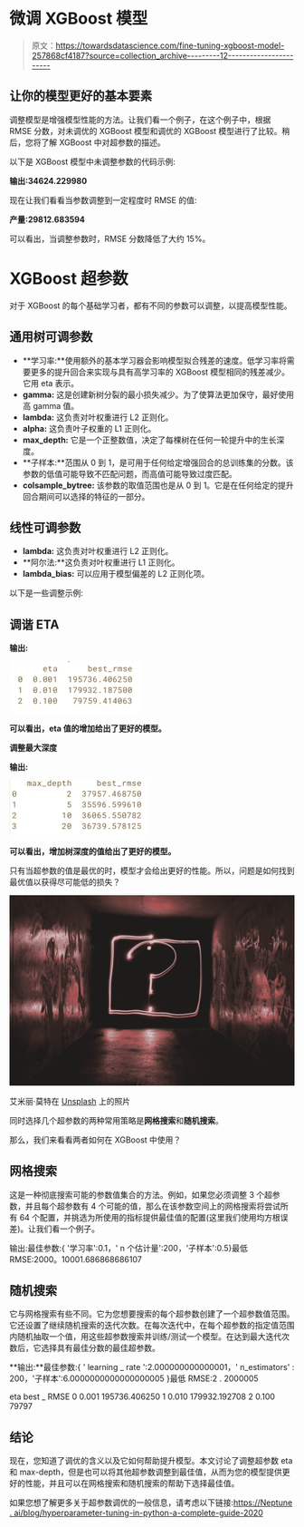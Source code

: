 # 微调 XGBoost 模型

> 原文：<https://towardsdatascience.com/fine-tuning-xgboost-model-257868cf4187?source=collection_archive---------12----------------------->

## 让你的模型更好的基本要素

调整模型是增强模型性能的方法。让我们看一个例子，在这个例子中，根据 RMSE 分数，对未调优的 XGBoost 模型和调优的 XGBoost 模型进行了比较。稍后，您将了解 XGBoost 中对超参数的描述。

以下是 XGBoost 模型中未调整参数的代码示例:

**输出:34624.229980**

现在让我们看看当参数调整到一定程度时 RMSE 的值:

**产量:29812.683594**

可以看出，当调整参数时，RMSE 分数降低了大约 15%。

# XGBoost 超参数

对于 XGBoost 的每个基础学习者，都有不同的参数可以调整，以提高模型性能。

## 通用树可调参数

*   **学习率:**使用额外的基本学习器会影响模型拟合残差的速度。低学习率将需要更多的提升回合来实现与具有高学习率的 XGBoost 模型相同的残差减少。它用 eta 表示。
*   **gamma:** 这是创建新树分裂的最小损失减少。为了使算法更加保守，最好使用高 gamma 值。
*   **lambda:** 这负责对叶权重进行 L2 正则化。
*   **alpha:** 这负责叶子权重的 L1 正则化。
*   **max_depth:** 它是一个正整数值，决定了每棵树在任何一轮提升中的生长深度。
*   **子样本:**范围从 0 到 1，是可用于任何给定增强回合的总训练集的分数。该参数的低值可能导致不匹配问题，而高值可能导致过度匹配。
*   **colsample_bytree:** 该参数的取值范围也是从 0 到 1。它是在任何给定的提升回合期间可以选择的特征的一部分。

## 线性可调参数

*   **lambda:** 这负责对叶权重进行 L2 正则化。
*   **阿尔法:**这负责对叶权重进行 L1 正则化。
*   **lambda_bias:** 可以应用于模型偏差的 L2 正则化项。

以下是一些调整示例:

## **调谐 ETA**

**输出:**

![](img/8c32ea0b67a0b7d63b1f725470bcc654.png)

**可以看出，eta 值的增加给出了更好的模型。**

**调整最大深度**

**输出:**

![](img/6224370004d7ce0ad53db50f8f5c0bd0.png)

**可以看出，增加树深度的值给出了更好的模型。**

只有当超参数的值是最优的时，模型才会给出更好的性能。所以，问题是如何找到最优值以获得尽可能低的损失？

![](img/a571fcf9fa81e2aa30142d3e7033786e.png)

艾米丽·莫特在 [Unsplash](https://unsplash.com?utm_source=medium&utm_medium=referral) 上的照片

同时选择几个超参数的两种常用策略是**网格搜索**和**随机搜索**。

那么，我们来看看两者如何在 XGBoost 中使用？

## 网格搜索

这是一种彻底搜索可能的参数值集合的方法。例如，如果您必须调整 3 个超参数，并且每个超参数有 4 个可能的值，那么在该参数空间上的网格搜索将尝试所有 64 个配置，并挑选为所使用的指标提供最佳值的配置(这里我们使用均方根误差)。让我们看一个例子。

输出:最佳参数:{ '学习率':0.1，' n 个估计量':200，'子样本':0.5}最低 RMSE:2000。10001.686868686107

## 随机搜索

它与网格搜索有些不同。它为您想要搜索的每个超参数创建了一个超参数值范围。它还设置了继续随机搜索的迭代次数。在每次迭代中，在每个超参数的指定值范围内随机抽取一个值，用这些超参数搜索并训练/测试一个模型。在达到最大迭代次数后，它选择具有最佳分数的最佳超参数。

**输出:**最佳参数:{ ' learning _ rate ':2.000000000000001，' n_estimators' : 200，'子样本':6.0000000000000000005 }最低 RMSE:2 . 2000005

eta best _ RMSE
0 0.001 195736.406250
1 0.010 179932.192708
2 0.100 79797

## 结论

现在，您知道了调优的含义以及它如何帮助提升模型。本文讨论了调整超参数 eta 和 max-depth，但是也可以将其他超参数调整到最佳值，从而为您的模型提供更好的性能，并且可以在网格搜索和随机搜索的帮助下选择最佳值。

如果您想了解更多关于超参数调优的一般信息，请考虑以下链接:[https://Neptune . ai/blog/hyperparameter-tuning-in-python-a-complete-guide-2020](https://neptune.ai/blog/hyperparameter-tuning-in-python-a-complete-guide-2020)